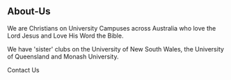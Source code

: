 ## About-Us 

We are Christians on University Campuses across Australia who love the Lord Jesus and Love His Word the Bible. 

We have 'sister' clubs on the University of New South Wales, the University of Queensland and Monash University. 

Contact Us <p align="center">

